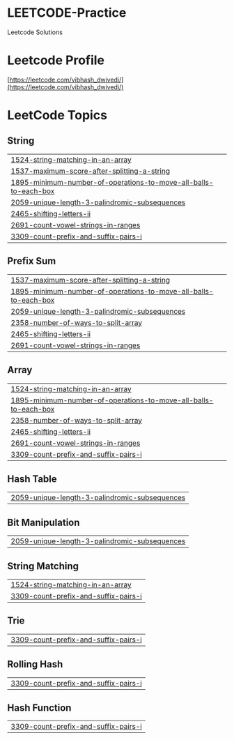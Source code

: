 # LEETCODE-Practice
Leetcode Solutions

# Leetcode Profile
[https://leetcode.com/vibhash_dwivedi/](https://leetcode.com/vibhash_dwivedi/)

<!---LeetCode Topics Start-->
# LeetCode Topics
## String
|  |
| ------- |
| [1524-string-matching-in-an-array](https://github.com/VibhashDwivedi/LEETCODE-Practice/tree/master/1524-string-matching-in-an-array) |
| [1537-maximum-score-after-splitting-a-string](https://github.com/VibhashDwivedi/LEETCODE-Practice/tree/master/1537-maximum-score-after-splitting-a-string) |
| [1895-minimum-number-of-operations-to-move-all-balls-to-each-box](https://github.com/VibhashDwivedi/LEETCODE-Practice/tree/master/1895-minimum-number-of-operations-to-move-all-balls-to-each-box) |
| [2059-unique-length-3-palindromic-subsequences](https://github.com/VibhashDwivedi/LEETCODE-Practice/tree/master/2059-unique-length-3-palindromic-subsequences) |
| [2465-shifting-letters-ii](https://github.com/VibhashDwivedi/LEETCODE-Practice/tree/master/2465-shifting-letters-ii) |
| [2691-count-vowel-strings-in-ranges](https://github.com/VibhashDwivedi/LEETCODE-Practice/tree/master/2691-count-vowel-strings-in-ranges) |
| [3309-count-prefix-and-suffix-pairs-i](https://github.com/VibhashDwivedi/LEETCODE-Practice/tree/master/3309-count-prefix-and-suffix-pairs-i) |
## Prefix Sum
|  |
| ------- |
| [1537-maximum-score-after-splitting-a-string](https://github.com/VibhashDwivedi/LEETCODE-Practice/tree/master/1537-maximum-score-after-splitting-a-string) |
| [1895-minimum-number-of-operations-to-move-all-balls-to-each-box](https://github.com/VibhashDwivedi/LEETCODE-Practice/tree/master/1895-minimum-number-of-operations-to-move-all-balls-to-each-box) |
| [2059-unique-length-3-palindromic-subsequences](https://github.com/VibhashDwivedi/LEETCODE-Practice/tree/master/2059-unique-length-3-palindromic-subsequences) |
| [2358-number-of-ways-to-split-array](https://github.com/VibhashDwivedi/LEETCODE-Practice/tree/master/2358-number-of-ways-to-split-array) |
| [2465-shifting-letters-ii](https://github.com/VibhashDwivedi/LEETCODE-Practice/tree/master/2465-shifting-letters-ii) |
| [2691-count-vowel-strings-in-ranges](https://github.com/VibhashDwivedi/LEETCODE-Practice/tree/master/2691-count-vowel-strings-in-ranges) |
## Array
|  |
| ------- |
| [1524-string-matching-in-an-array](https://github.com/VibhashDwivedi/LEETCODE-Practice/tree/master/1524-string-matching-in-an-array) |
| [1895-minimum-number-of-operations-to-move-all-balls-to-each-box](https://github.com/VibhashDwivedi/LEETCODE-Practice/tree/master/1895-minimum-number-of-operations-to-move-all-balls-to-each-box) |
| [2358-number-of-ways-to-split-array](https://github.com/VibhashDwivedi/LEETCODE-Practice/tree/master/2358-number-of-ways-to-split-array) |
| [2465-shifting-letters-ii](https://github.com/VibhashDwivedi/LEETCODE-Practice/tree/master/2465-shifting-letters-ii) |
| [2691-count-vowel-strings-in-ranges](https://github.com/VibhashDwivedi/LEETCODE-Practice/tree/master/2691-count-vowel-strings-in-ranges) |
| [3309-count-prefix-and-suffix-pairs-i](https://github.com/VibhashDwivedi/LEETCODE-Practice/tree/master/3309-count-prefix-and-suffix-pairs-i) |
## Hash Table
|  |
| ------- |
| [2059-unique-length-3-palindromic-subsequences](https://github.com/VibhashDwivedi/LEETCODE-Practice/tree/master/2059-unique-length-3-palindromic-subsequences) |
## Bit Manipulation
|  |
| ------- |
| [2059-unique-length-3-palindromic-subsequences](https://github.com/VibhashDwivedi/LEETCODE-Practice/tree/master/2059-unique-length-3-palindromic-subsequences) |
## String Matching
|  |
| ------- |
| [1524-string-matching-in-an-array](https://github.com/VibhashDwivedi/LEETCODE-Practice/tree/master/1524-string-matching-in-an-array) |
| [3309-count-prefix-and-suffix-pairs-i](https://github.com/VibhashDwivedi/LEETCODE-Practice/tree/master/3309-count-prefix-and-suffix-pairs-i) |
## Trie
|  |
| ------- |
| [3309-count-prefix-and-suffix-pairs-i](https://github.com/VibhashDwivedi/LEETCODE-Practice/tree/master/3309-count-prefix-and-suffix-pairs-i) |
## Rolling Hash
|  |
| ------- |
| [3309-count-prefix-and-suffix-pairs-i](https://github.com/VibhashDwivedi/LEETCODE-Practice/tree/master/3309-count-prefix-and-suffix-pairs-i) |
## Hash Function
|  |
| ------- |
| [3309-count-prefix-and-suffix-pairs-i](https://github.com/VibhashDwivedi/LEETCODE-Practice/tree/master/3309-count-prefix-and-suffix-pairs-i) |
<!---LeetCode Topics End-->